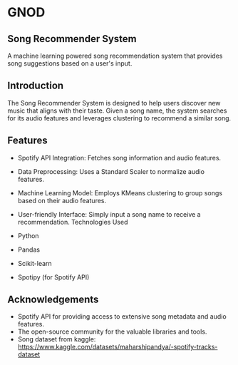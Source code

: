# GNOD

## Song Recommender System

A machine learning powered song recommendation system that provides song suggestions based on a user's input.

## Introduction

The Song Recommender System is designed to help users discover new music that aligns with their taste. Given a song name, the system searches for its audio features and leverages clustering to recommend a similar song.

## Features

- Spotify API Integration: Fetches song information and audio features.
- Data Preprocessing: Uses a Standard Scaler to normalize audio features.
- Machine Learning Model: Employs KMeans clustering to group songs based on their audio features.
- User-friendly Interface: Simply input a song name to receive a recommendation.
Technologies Used

- Python
- Pandas
- Scikit-learn
- Spotipy (for Spotify API)

## Acknowledgements

- Spotify API for providing access to extensive song metadata and audio features.
- The open-source community for the valuable libraries and tools.
- Song dataset from kaggle:
	https://www.kaggle.com/datasets/maharshipandya/-spotify-tracks-dataset

